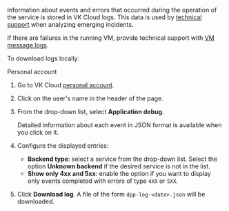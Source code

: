 Information about events and errors that occurred during the operation of the service is stored in VK Cloud logs. This data is used by [technical support](/en/contacts/) when analyzing emerging incidents.

<info>

If there are failures in the running VM, provide technical support with [VM message logs](/en/base/iaas/instructions/vm/vm-console#vm_message_logs).

</info>

To download logs locally:

<tabs>
<tablist>
<tab>Personal account</tab>
</tablist>
<tabpanel>

1. Go to VK Cloud [personal account](https://mcs.mail.ru/app/en).
1. Click on the user's name in the header of the page.
1. From the drop-down list, select **Application debug**.

   <info>

   Detailed information about each event in JSON format is available when you click on it.

   </info>

1. Configure the displayed entries:

   - **Backend type**: select a service from the drop-down list. Select the option **Unknown backend** if the desired service is not in the list.
   - **Show only 4хх and 5хх**: enable the option if you want to display only events completed with errors of type `4XX` or `5XX`.

1. Click **Download log**. A file of the form `dpp-log-<date>.json` will be downloaded.

</tabpanel>
</tabs>
